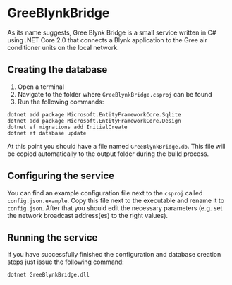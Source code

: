 # GreeBlynkBridge

As its name suggests, Gree Blynk Bridge is a small service written in C# using .NET Core 2.0 that connects a Blynk application to the Gree air conditioner units on the local network.

## Creating the database

1. Open a terminal
2. Navigate to the folder where `GreeBlynkBridge.csproj` can be found
3. Run the following commands:

```
dotnet add package Microsoft.EntityFrameworkCore.Sqlite
dotnet add package Microsoft.EntityFrameworkCore.Design
dotnet ef migrations add InitialCreate
dotnet ef database update
```

At this point you should have a file named `GreeBlynkBridge.db`. This file will be copied automatically to the output folder during the build process.

## Configuring the service

You can find an example configuration file next to the `csproj` called `config.json.example`. Copy this file next to the executable and rename it to `config.json`. After that you should edit the necessary parameters (e.g. set the network broadcast address(es) to the right values).

## Running the service

If you have successfully finished the configuration and database creation steps just issue the following command:

```
dotnet GreeBlynkBridge.dll
```
